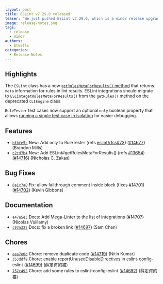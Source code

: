 ```yaml
---
layout: post
title: ESLint v7.29.0 released
teaser: "We just pushed ESLint v7.29.0, which is a minor release upgrade of ESLint. This release adds some new features and fixes several bugs found in the previous release."
image: release-notes.png
tags:
  - release
  - minor
authors:
  - btmills
categories:
  - Release Notes
---
```


## Highlights

The `ESLint` class has a new [`getRulesMetaForResults()` method](https://eslint.org/docs/developer-guide/nodejs-api#-eslintgetrulesmetaforresultsresults) that returns `meta` information for rules in lint results. ESLint integrations should migrate to `ESLint#getRulesMetaForResults()` from the `getRules()` method on the deprecated `CLIEngine` class.

`RuleTester` test cases now support an optional `only` boolean property that allows [running a single test case in isolation](https://eslint.org/docs/developer-guide/unit-tests#running-individual-tests) for easier debugging.

## Features


* [`bfbfe5c`](https://github.com/eslint/eslint/commit/bfbfe5c1fd4c39a06d5e159dbe48479ca4305fc0) New: Add only to RuleTester (refs [eslint/rfcs#73](https://github.com/eslint/rfcs/issues/73)) ([#14677](https://github.com/eslint/eslint/issues/14677)) (Brandon Mills)
* [`c2cd7b4`](https://github.com/eslint/eslint/commit/c2cd7b4a18057ca6067bdfc16de771dc5d90c0ea) New: Add ESLint#getRulesMetaForResults() (refs [#13654](https://github.com/eslint/eslint/issues/13654)) ([#14716](https://github.com/eslint/eslint/issues/14716)) (Nicholas C. Zakas)






## Bug Fixes


* [`6a1c7a0`](https://github.com/eslint/eslint/commit/6a1c7a0dac050ea5876972c50563a7eb867b38d3) Fix: allow fallthrough comment inside block (fixes [#14701](https://github.com/eslint/eslint/issues/14701)) ([#14702](https://github.com/eslint/eslint/issues/14702)) (Kevin Gibbons)




## Documentation


* [`a47e5e3`](https://github.com/eslint/eslint/commit/a47e5e30b0da364593b6881f6826c595da8696f5) Docs: Add Mega-Linter to the list of integrations ([#14707](https://github.com/eslint/eslint/issues/14707)) (Nicolas Vuillamy)
* [`c93a222`](https://github.com/eslint/eslint/commit/c93a222563177a9b5bc7a59aa106bc0a6d31e063) Docs: fix a broken link ([#14697](https://github.com/eslint/eslint/issues/14697)) (Sam Chen)








## Chores


* [`eea7e0d`](https://github.com/eslint/eslint/commit/eea7e0d09d6ef43d6663cbe424e7974764a5f7fe) Chore: remove duplicate code ([#14719](https://github.com/eslint/eslint/issues/14719)) (Nitin Kumar)
* [`353ddf9`](https://github.com/eslint/eslint/commit/353ddf965078030794419b089994373e27ffc86e) Chore: enable reportUnusedDisableDirectives in eslint-config-eslint ([#14699](https://github.com/eslint/eslint/issues/14699)) (薛定谔的猫)
* [`757c495`](https://github.com/eslint/eslint/commit/757c49584a5852c468c1b4a0b74ad3aa39d954e5) Chore: add some rules to eslint-config-eslint ([#14692](https://github.com/eslint/eslint/issues/14692)) (薛定谔的猫)
